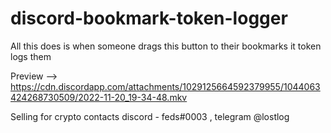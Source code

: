 # discord-bookmark-token-logger
All this does is when someone drags this button to their bookmarks it token logs them

Preview --> https://cdn.discordapp.com/attachments/1029125664592379955/1044063424268730509/2022-11-20_19-34-48.mkv

Selling for crypto
contacts discord - feds#0003 , telegram @lostlog
